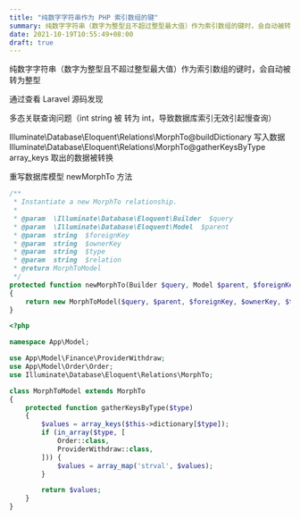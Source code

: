 ```yaml
---
title: "纯数字字符串作为 PHP 索引数组的键"
summary: 纯数字字符串（数字为整型且不超过整型最大值）作为索引数组的键时，会自动被转为整型
date: 2021-10-19T10:55:49+08:00
draft: true
---
```


纯数字字符串（数字为整型且不超过整型最大值）作为索引数组的键时，会自动被转为整型

通过查看 Laravel 源码发现

多态关联查询问题（int string 被 转为 int，导致数据库索引无效引起慢查询）

Illuminate\Database\Eloquent\Relations\MorphTo@buildDictionary 写入数据
Illuminate\Database\Eloquent\Relations\MorphTo@gatherKeysByType array_keys 取出的数据被转换

重写数据库模型 newMorphTo 方法

```PHP
/**
 * Instantiate a new MorphTo relationship.
 *
 * @param  \Illuminate\Database\Eloquent\Builder  $query
 * @param  \Illuminate\Database\Eloquent\Model  $parent
 * @param  string  $foreignKey
 * @param  string  $ownerKey
 * @param  string  $type
 * @param  string  $relation
 * @return MorphToModel
 */
protected function newMorphTo(Builder $query, Model $parent, $foreignKey, $ownerKey, $type, $relation)
{
    return new MorphToModel($query, $parent, $foreignKey, $ownerKey, $type, $relation);
}
```

```PHP
<?php

namespace App\Model;

use App\Model\Finance\ProviderWithdraw;
use App\Model\Order\Order;
use Illuminate\Database\Eloquent\Relations\MorphTo;

class MorphToModel extends MorphTo
{
    protected function gatherKeysByType($type)
    {
        $values = array_keys($this->dictionary[$type]);
        if (in_array($type, [
            Order::class,
            ProviderWithdraw::class,
        ])) {
            $values = array_map('strval', $values);
        }

        return $values;
    }
}
```

